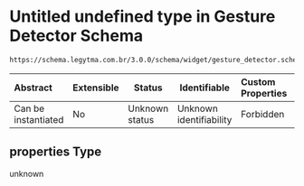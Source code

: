 # Untitled undefined type in Gesture Detector Schema

```txt
https://schema.legytma.com.br/3.0.0/schema/widget/gesture_detector.schema.json#/properties
```




| Abstract            | Extensible | Status         | Identifiable            | Custom Properties | Additional Properties | Access Restrictions | Defined In                                                                                             |
| :------------------ | ---------- | -------------- | ----------------------- | :---------------- | --------------------- | ------------------- | ------------------------------------------------------------------------------------------------------ |
| Can be instantiated | No         | Unknown status | Unknown identifiability | Forbidden         | Allowed               | none                | [gesture_detector.schema.json\*](../schema/widget/gesture_detector.schema.json) |

## properties Type

unknown
